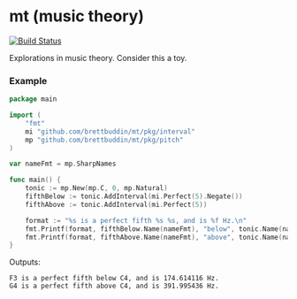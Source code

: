 # mt (music theory)

[![Build Status](https://travis-ci.org/brettbuddin/mt.svg?branch=master)](https://travis-ci.org/brettbuddin/mt)

Explorations in music theory. Consider this a toy.

### Example

```go
package main

import (
	"fmt"
	mi "github.com/brettbuddin/mt/pkg/interval"
	mp "github.com/brettbuddin/mt/pkg/pitch"
)

var nameFmt = mp.SharpNames

func main() {
	tonic := mp.New(mp.C, 0, mp.Natural)
	fifthBelow := tonic.AddInterval(mi.Perfect(5).Negate())
	fifthAbove := tonic.AddInterval(mi.Perfect(5))

	format := "%s is a perfect fifth %s %s, and is %f Hz.\n"
	fmt.Printf(format, fifthBelow.Name(nameFmt), "below", tonic.Name(nameFmt), fifthBelow.Freq())
	fmt.Printf(format, fifthAbove.Name(nameFmt), "above", tonic.Name(nameFmt), fifthAbove.Freq())
}
```

Outputs:
```
F3 is a perfect fifth below C4, and is 174.614116 Hz.
G4 is a perfect fifth above C4, and is 391.995436 Hz.
```

